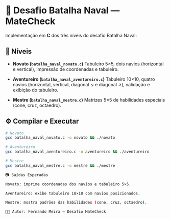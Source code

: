 # 🚢 Desafio Batalha Naval — MateCheck

Implementação em **C** dos três níveis do desafio Batalha Naval:

## 📌 Níveis
- **Novato (`batalha_naval_novato.c`)**
  Tabuleiro 5×5, dois navios (horizontal e vertical), impressão de coordenadas e tabuleiro.

- **Aventureiro (`batalha_naval_aventureiro.c`)**
  Tabuleiro 10×10, quatro navios (horizontal, vertical, diagonal ↘ e diagonal ↗), validação e exibição do tabuleiro.

- **Mestre (`batalha_naval_mestre.c`)**
  Matrizes 5×5 de habilidades especiais (cone, cruz, octaedro).

## ⚙️ Compilar e Executar
```bash
# Novato
gcc batalha_naval_novato.c -o novato && ./novato

# Aventureiro
gcc batalha_naval_aventureiro.c -o aventureiro && ./aventureiro

# Mestre
gcc batalha_naval_mestre.c -o mestre && ./mestre

📷 Saídas Esperadas

Novato: imprime coordenadas dos navios e tabuleiro 5×5.

Aventureiro: exibe tabuleiro 10×10 com navios posicionados.

Mestre: mostra padrões das habilidades (cone, cruz, octaedro).

👨‍💻 Autor: Fernando Meira — Desafio MateCheck
